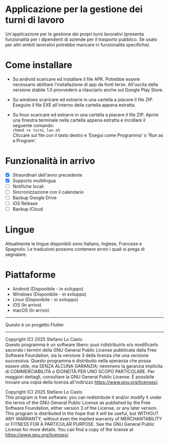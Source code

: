 # Applicazione per la gestione dei turni di lavoro

Un'applicazione per le gestione dei propri turni lavorativi (presenta funzionalità per i dipendenti di aziende per il trasporto pubblico. Se usato per altri ambiti lavorativi potrebbe mancare in funzionalità specifiche).

# Come installare
- Su android scaricare ed installare il file APK. Potrebbe essere necessario abilitare l'installazione di app da fonti terze.
  All'uscita della versione stabile 1.0 provvederò a rilasciarlo anche sul Google Play Store.

- Su windows scaricare ed estrarre in una cartella a piacere il file ZIP. Eseguire il file EXE all'interno della cartella appena estratta.

- Su linux scaricare ed estrarre in una cartella a piacere il file ZIP.
  Aprire una finestra terminale nella cartella appena estratta e incollare il seguente comando:<br/>
  ```chmod +x turni_lav.sh```<br/>
  Cliccare sul file con il tasto destro e 'Esegui come Programma' o 'Run as a Program'.


# Funzionalità in arrivo
- [x] Straordinari dell'anno precedente
- [x] Supporto multilingua
- [ ] Notifiche locali
- [ ] Sincronizzazione con il calendario
- [ ] Backup Google Drive
- [ ] iOS Release
- [ ] Backup iCloud

# Lingue
Attualmente le lingue disponibili sono Italiano, Inglese, Francese e Spagnolo. Le traduzioni possono contenere errori i quali si prega di segnalare.

# Piattaforme
- Android  (Disponibile - in sviluppo)
- Windows  (Disponibile - in sviluppo)
- Linux  (Disponibile - in sviluppo)
- iOS  (In arrivo)
- macOS  (In arrivo)

---
Questo è un progetto Flutter

---
Copyright (C) 2025  Stefano Lo Casto <br/>Questo programma è un software libero: puoi ridistribuirlo e/o modificarlo secondo i termini della GNU General Public License pubblicata dalla Free Software Foundation, sia la versione 3 della licenza che una versione successiva. Questo programma è distribuito nella speranza che possa essere utile, ma SENZA ALCUNA GARANZIA; nemmeno la garanzia implicita di COMMERCIABILITÀ o IDONEITÀ PER UNO SCOPO PARTICOLARE. Per maggiori dettagli, consultare la GNU General Public License. È possibile trovare una copia della licenza all\'indirizzo <https://www.gnu.org/licenses/>.

Copyright (C) 2025  Stefano Lo Casto<br/>This program is free software: you can redistribute it and/or modify it under the terms of the GNU General Public License as published by the Free Software Foundation, either version 3 of the License, or any later version. This program is distributed in the hope that it will be useful, but WITHOUT ANY WARRANTY; without even the implied warranty of MERCHANTABILITY or FITNESS FOR A PARTICULAR PURPOSE. See the GNU General Public License for more details. You can find a copy of the license at <https://www.gnu.org/licenses/>.

